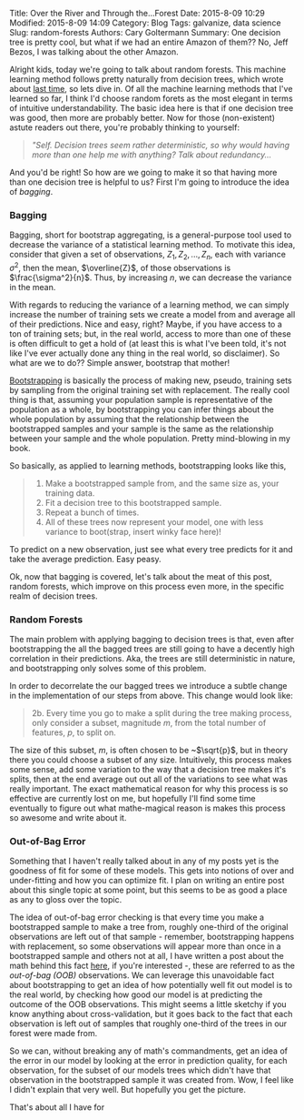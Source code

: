 Title: Over the River and Through the...Forest
Date: 2015-8-09 10:29
Modified: 2015-8-09 14:09
Category: Blog
Tags: galvanize, data science
Slug: random-forests
Authors: Cary Goltermann
Summary: One decision tree is pretty cool, but what if we had an entire Amazon of them?? No, Jeff Bezos, I was talking about the other Amazon.

Alright kids, today we're going to talk about random forests. This machine learning method follows pretty naturally from decision trees, which wrote about [last time](|filename|./screw_your_parameters.md), so lets dive in. Of all the machine learning methods that I've learned so far, I think I'd choose random forets as the most elegant in terms of intuitive understandability. The basic idea here is that if one decision tree was good, then more are probably better. Now for those (non-existent) astute readers out there, you're probably thinking to yourself:
    
   > _"Self. Decision trees seem rather deterministic, so why would having more than one help me with anything? Talk about redundancy..._

And you'd be right! So how are we going to make it so that having more than one decision tree is helpful to us? First I'm going to introduce the idea of _bagging_. 

### Bagging
Bagging, short for bootstrap aggregating, is a general-purpose tool used to decrease the variance of a statistical learning method. To motivate this idea, consider that given a set of observations, $Z_1, Z_2, ..., Z_n$, each with variance $\sigma^2$, then the mean, $\overline{Z}$, of those observations is $\frac{\sigma^2}{n}$. Thus, by increasing $n$, we can decrease the variance in the mean.

With regards to reducing the variance of a learning method, we can simply increase the number of training sets we create a model from and average all of their predictions. Nice and easy, right? Maybe, if you have access to a ton of training sets; but, in the real world, access to more than one of these is often difficult to get a hold of (at least this is what I've been told, it's not like I've ever actually done any thing in the real world, so disclaimer). So what are we to do?? Simple answer, bootstrap that mother!

[Bootstrapping](https://en.wikipedia.org/wiki/Bootstrapping_(statistics)) is basically the process of making new, pseudo, training sets by sampling from the original training set with replacement. The really cool thing is that, assuming your population sample is representative of the population as a whole, by bootstrapping you can infer things about the whole population by assuming that the relationship between the bootstrapped samples and your sample is the same as the relationship between your sample and the whole population. Pretty mind-blowing in my book.

So basically, as applied to learning methods, bootstrapping looks like this, 

>1.  Make a bootstrapped sample from, and the same size as, your training data.
>2.  Fit a decision tree to this bootstrapped sample.
>3.  Repeat a bunch of times.
>4.  All of these trees now represent your model, one with less variance to boot(strap, insert winky face here)!

To predict on a new observation, just see what every tree predicts for it and take the average prediction. Easy peasy.

Ok, now that bagging is covered, let's talk about the meat of this post, random forests, which improve on this process even more, in the specific realm of decision trees.

### Random Forests
The main problem with applying bagging to decision trees is that, even after bootstrapping the all the bagged trees are still going to have a decently high correlation in their predictions. Aka, the trees are still deterministic in nature, and bootstrapping only solves some of this problem.

In order to decorrelate the our bagged trees we introduce a subtle change in the implementation of our steps from above. This change would look like:

>2b.  Every time you go to make a split during the tree making process, only consider a subset, magnitude $m$, from the total number of features, $p$, to split on. 

The size of this subset, $m$, is often chosen to be ~$\sqrt{p}$, but in theory there you could choose a subset of any size. Intuitively, this process makes some sense, add some variation to the way that a decision tree makes it's splits, then at the end average out out all of the variations to see what was really important. The exact mathematical reason for why this process is so effective are currently lost on me, but hopefully I'll find some time eventually to figure out what mathe-magical reason is makes this process so awesome and write about it.

### Out-of-Bag Error
Something that I haven't really talked about in any of my posts yet is the goodness of fit for some of these models. This gets into notions of over and under-fitting and how you can optimize fit. I plan on writing an entire post about this single topic at some point, but this seems to be as good a place as any to gloss over the topic.

The idea of out-of-bag error checking is that every time you make a bootstrapped sample to make a tree from, roughly one-third of the original observations are left out of that sample - remember, bootstrapping happens with replacement, so some observations will appear more than once in a bootstrapped sample and others not at all, I have written a post about the math behind this fact [here](|filename|../code/boosting_proportion.md), if you're interested -, these are referred to as the _out-of-bag (OOB)_ observations. We can leverage this unavoidable fact about bootstrapping to get an idea of how potentially well fit out model is to the real world, by checking how good our model is at predicting the outcome of the OOB observations. This might seems a little sketchy if you know anything about cross-validation, but it goes back to the fact that each observation is left out of samples that roughly one-third of the trees in our forest were made from. 

So we can, without breaking any of math's commandments, get an idea of the error in our model by looking at the error in prediction quality, for each observation, for the subset of our models trees which didn't have that observation in the bootstrapped sample it was created from. Wow, I feel like I didn't explain that very well. But hopefully you get the picture.

That's about all I have for 
